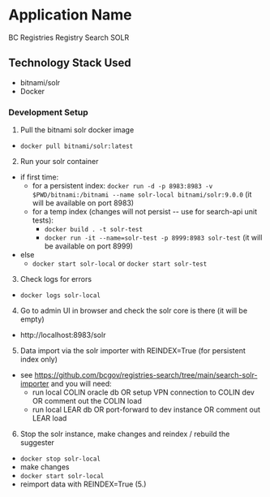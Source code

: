 # Application Name

BC Registries Registry Search SOLR

## Technology Stack Used

- bitnami/solr
- Docker

### Development Setup

1. Pull the bitnami solr docker image

- `docker pull bitnami/solr:latest`

2. Run your solr container

- if first time:
  - for a persistent index: `docker run -d -p 8983:8983 -v $PWD/bitnami:/bitnami --name solr-local bitnami/solr:9.0.0` (it will be available on port 8983)
  - for a temp index (changes will not persist -- use for search-api unit tests):
    - `docker build . -t solr-test`
    - `docker run -it --name=solr-test -p 8999:8983 solr-test` (it will be available on port 8999)
- else
  - `docker start solr-local` or `docker start solr-test`

3. Check logs for errors

- `docker logs solr-local`

4. Go to admin UI in browser and check the solr core is there (it will be empty)

- http://localhost:8983/solr

5. Data import via the solr importer with REINDEX=True (for persistent index only)

- see https://github.com/bcgov/registries-search/tree/main/search-solr-importer and you will need:
  - run local COLIN oracle db OR setup VPN connection to COLIN dev OR comment out the COLIN load
  - run local LEAR db OR port-forward to dev instance OR comment out LEAR load

6. Stop the solr instance, make changes and reindex / rebuild the suggester

- `docker stop solr-local`
- make changes
- `docker start solr-local`
- reimport data with REINDEX=True (5.)
